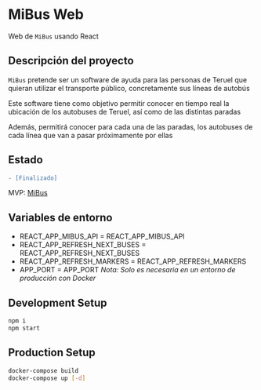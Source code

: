 # MiBus Web
Web de `MiBus` usando React

## Descripción del proyecto
`MiBus` pretende ser un software de ayuda para las personas de Teruel que
quieran utilizar el transporte público, concretamente sus líneas de autobús

Este software tiene como objetivo permitir conocer en tiempo real la ubicación de los
autobuses de Teruel, así como de las distintas paradas

Además, permitirá conocer para cada una de las paradas, los autobuses de cada
línea que van a pasar próximamente por ellas

## Estado
```diff
- [Finalizado]
```
MVP: [MiBus](http://www.mibusteruel.es/)

## Variables de entorno
* REACT_APP_MIBUS_API = REACT_APP_MIBUS_API
* REACT_APP_REFRESH_NEXT_BUSES = REACT_APP_REFRESH_NEXT_BUSES
* REACT_APP_REFRESH_MARKERS = REACT_APP_REFRESH_MARKERS
* APP_PORT = APP_PORT  *Nota: Solo es necesaria en un entorno de producción con Docker*

## Development Setup
```bash
npm i
npm start
```

## Production Setup
```bash
docker-compose build
docker-compose up [-d]
```
